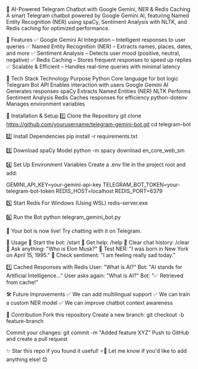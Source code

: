 🚀 AI-Powered Telegram Chatbot with Google Gemini, NER & Redis Caching
A smart Telegram chatbot powered by Google Gemini AI, featuring Named Entity Recognition (NER) using spaCy, Sentiment Analysis with NLTK, and Redis caching for optimized performance.

📌 Features
✅ Google Gemini AI Integration – Intelligent responses to user queries
✅ Named Entity Recognition (NER) – Extracts names, places, dates, and more
✅ Sentiment Analysis – Detects user mood (positive, neutral, negative)
✅ Redis Caching – Stores frequent responses to speed up replies
✅ Scalable & Efficient – Handles real-time queries with minimal latency

🔧 Tech Stack
Technology	Purpose
Python	Core language for bot logic
Telegram Bot API	Enables interaction with users
Google Gemini AI	Generates responses
spaCy	Extracts Named Entities (NER)
NLTK	Performs Sentiment Analysis
Redis	Caches responses for efficiency
python-dotenv	Manages environment variables


🚀 Installation & Setup
1️⃣ Clone the Repository
git clone https://github.com/yourusername/telegram-gemini-bot.git
cd telegram-bot

2️⃣ Install Dependencies
pip install -r requirements.txt

3️⃣ Download spaCy Model
python -m spacy download en_core_web_sm

4️⃣ Set Up Environment Variables
Create a .env file in the project root and add:


GEMINI_API_KEY=your-gemini-api-key
TELEGRAM_BOT_TOKEN=your-telegram-bot-token
REDIS_HOST=localhost
REDIS_PORT=6379

5️⃣ Start Redis
For Windows (Using WSL)
redis-server.exe

6️⃣ Run the Bot
python telegram_gemini_bot.py

🤖 Your bot is now live! Try chatting with it on Telegram.

📌 Usage
🔹 Start the bot: /start
🔹 Get help: /help
🔹 Clear chat history: /clear
🔹 Ask anything: "Who is Elon Musk?"
🔹 Test NER: "I was born in New York on April 15, 1995."
🔹 Check sentiment: "I am feeling really sad today."

1️⃣ Cached Responses with Redis
User: "What is AI?"
Bot: "AI stands for Artificial Intelligence..."
User asks again: "What is AI?"
Bot: "✅ Retrieved from cache!"

🛠 Future Improvements
✅ We can add multilingual support
✅ We can train a custom NER model
✅ We can improve chatbot context awareness

🤝 Contribution
Fork this repository
Create a new branch:
git checkout -b feature-branch

Commit your changes:
git commit -m "Added feature XYZ"
Push to GitHub and create a pull request

✨ Star this repo if you found it useful! ⭐🚀
Let me know if you'd like to add anything else! 😊
